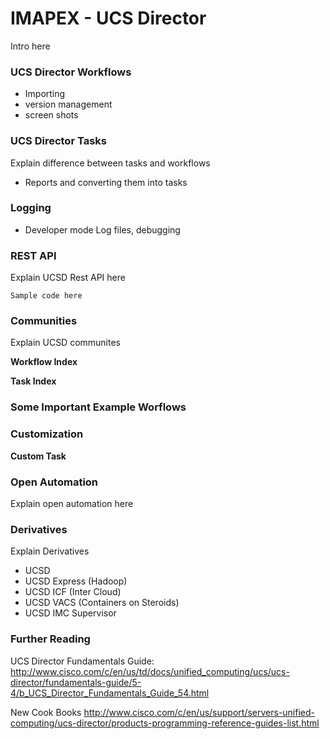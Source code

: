 # IMAPEX - UCS Director

Intro here

### UCS Director Workflows

 - Importing
 - version management
 - screen shots

### UCS Director Tasks
Explain difference between tasks and workflows

 - Reports and converting them into tasks

### Logging

 - Developer mode Log files, debugging

###  REST API

Explain UCSD Rest API here
```
Sample code here
```

###  Communities

Explain UCSD communites

**Workflow Index**

**Task Index**

### Some Important Example Worflows

### Customization

**Custom Task**

### Open Automation

Explain open automation here

### Derivatives

Explain Derivatives
 - UCSD
 - UCSD Express (Hadoop) 
 - UCSD ICF (Inter Cloud) 
 - UCSD VACS (Containers on Steroids) 
 - UCSD IMC Supervisor

### Further Reading

UCS Director Fundamentals Guide:
http://www.cisco.com/c/en/us/td/docs/unified_computing/ucs/ucs-director/fundamentals-guide/5-4/b_UCS_Director_Fundamentals_Guide_54.html

New Cook Books
http://www.cisco.com/c/en/us/support/servers-unified-computing/ucs-director/products-programming-reference-guides-list.html

